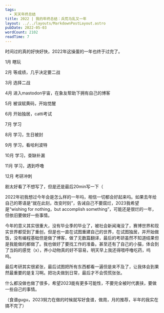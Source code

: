 ```yaml
---
tags:
  - 天天年终总结
title: 2022 | 我的年终总结：兵荒马乱又一年
layout: ../../layouts/MarkdownPostLayout.astro
pubDate: 2022-05-03
wordCount: 2102
readTime: 7
---
```

时间过的真的好快好快，2022年这操蛋的一年也终于过完了。

1月 瞎玩

2月 等成绩，几乎决定要二战

3月 选择二战

4月 进入mastodon宇宙，在象友帮助下拥有自己的博客

5月 被误赋黄码，开始觉醒

6月 开始独居，catti考试

7月 学习

8月 学习，生日被封

9月 学习，看哈利波特

10月 学习，查缺补漏

11月 学习，遇到呼噜

12月 考研冲刺

剧太好看了不想写了，但是还是最后20min写一下（

2022年初我想过今年会是怎么样的一年吗，相信一切都会好起来吗。如果去年给自己的寄语是“就在此刻，改变时刻”，告诫自己不要腐烂，2023我希望是“wishing for nothing，but accomplish something”，可能还是很烂的一年，但依旧要做好一些事情。

今年的意义其实很重大，没有毕业季的毕业了，被社会新闻淹没了，赛博世界和现实世界都受到了重创，但是也一直在试图重建自己的世界，在试图独居，并开始做饭，没有编程基础但是做了博客，做了无数篇翻译，最后的考研虽然不知道结果但是我能做的都做了。我也做好了要找工作的准备。甚至还有了自己的小猫，体会到了当妈的感觉（x），养小动物真的好不容易，明天早上我还得喂呼噜吃药，呜呜。

最后考研其实很紧张，最后试图把所有东西都看一遍但是来不及了，让我体会到果然最重要的是复习啊。把功夫做到日常，最后才不会慌慌张张。

什么都没做也做了很多，希望2023能有更多可能性，不要完全被时代裹挟，要做一些自己的事情。

（食谱gugu，2023努力在做的时候就写好食谱，做周，月的推荐，半年的我实在搞不完了）
